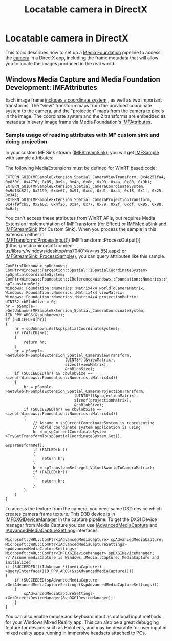 ﻿---
title: Locatable camera in DirectX
description: 
author: 
ms.author: mriches
ms.date: 2/28/2018
ms.topic: article
keywords: 
---



# Locatable camera in DirectX

This topic describes how to set up a [Media Foundation](https://msdn.microsoft.com/en-us/library/windows/desktop/ms694197(v=vs.85).aspx) pipeline to access the [camera](locatable-camera.md) in a DirectX app, including the frame metadata that will allow you to locate the images produced in the real world.

## Windows Media Capture and Media Foundation Development: IMFAttributes

Each image frame [includes a coordinate system](locatable-camera.md#images-with-coordinate-systems) , as well as two important transforms. The "view" transform maps from the provided coordinate system to the camera, and the "projection" maps from the camera to pixels in the image. The coordinate system and the 2 transforms are embedded as metadata in every image frame via Media Foundation's [IMFAttributes](https://msdn.microsoft.com/en-us/library/windows/desktop/ms704598(v=vs.85).aspx).

### Sample usage of reading attributes with MF custom sink and doing projection

In your custom MF Sink stream ([IMFStreamSink](https://msdn.microsoft.com/en-us/library/windows/desktop/ms705657(v=vs.85).aspx)), you will get [IMFSample](https://msdn.microsoft.com/en-us/library/windows/desktop/ms702192(v=vs.85).aspx) with sample attributes:

The following MediaExtensions must be defined for WinRT based code:

```
EXTERN_GUID(MFSampleExtension_Spatial_CameraViewTransform, 0x4e251fa4, 0x830f, 0x4770, 0x85, 0x9a, 0x4b, 0x8d, 0x99, 0xaa, 0x80, 0x9b);
EXTERN_GUID(MFSampleExtension_Spatial_CameraCoordinateSystem, 0x9d13c82f, 0x2199, 0x4e67, 0x91, 0xcd, 0xd1, 0xa4, 0x18, 0x1f, 0x25, 0x34);
EXTERN_GUID(MFSampleExtension_Spatial_CameraProjectionTransform, 0x47f9fcb5, 0x2a02, 0x4f26, 0xa4, 0x77, 0x79, 0x2f, 0xdf, 0x95, 0x88, 0x6a);
```

You can't access these attributes from WinRT APIs, but requires Media Extension implementation of [IMFTransform](https://msdn.microsoft.com/en-us/library/windows/desktop/ms696260(v=vs.85).aspx) (for Effect) or [IMFMediaSink](https://msdn.microsoft.com/en-us/library/windows/desktop/ms694262(v=vs.85).aspx) and [IMFStreamSink](https://msdn.microsoft.com/en-us/library/windows/desktop/ms705657(v=vs.85).aspx) (for Custom Sink). When you process the sample in this extension either in [IMFTransform::ProcessInput()](https://msdn.microsoft.com/en-us/library/windows/desktop/ms703131(v=vs.85).aspx)/[IMFTransform::ProcessOutput()](https://msdn.microsoft.com/en-us/library/windows/desktop/ms704014(v=vs.85).aspx) or [IMFStreamSink::ProcessSample()](https://msdn.microsoft.com/en-us/library/windows/desktop/ms696208(v=vs.85).aspx), you can query attributes like this sample.

```
ComPtr<IUnknown> spUnknown;
ComPtr<Windows::Perception::Spatial::ISpatialCoordinateSystem> spSpatialCoordinateSystem;
ComPtr<Windows::Foundation::IReference<Windows::Foundation::Numerics::Matrix4x4>> spTransformRef;
Windows::Foundation::Numerics::Matrix4x4 worldToCameraMatrix;
Windows::Foundation::Numerics::Matrix4x4 viewMatrix;
Windows::Foundation::Numerics::Matrix4x4 projectionMatrix;
UINT32 cbBlobSize = 0;
hr = pSample->GetUnknown(MFSampleExtension_Spatial_CameraCoordinateSystem, IID_PPV_ARGS(&spUnknown));
if (SUCCEEDED(hr))
{
    hr = spUnknown.As(&spSpatialCoordinateSystem);
    if (FAILED(hr))
    {
        return hr;
    }
    hr = pSample->GetBlob(MFSampleExtension_Spatial_CameraViewTransform,
                          (UINT8*)(&viewMatrix),
                          sizeof(viewMatrix),
                          &cbBlobSize);
    if (SUCCEEDED(hr) && cbBlobSize == sizeof(Windows::Foundation::Numerics::Matrix4x4))
    {
        hr = pSample->GetBlob(MFSampleExtension_Spatial_CameraProjectionTransform,
                              (UINT8*)(&projectionMatrix),
                              sizeof(projectionMatrix),
                              &cbBlobSize);
        if (SUCCEEDED(hr) && cbBlobSize == sizeof(Windows::Foundation::Numerics::Matrix4x4))
        {
            // Assume m_spCurrentCoordinateSystem is representing
            // world coordinate system application is using
            hr = m_spCurrentCoordinateSystem->TryGetTransformTo(spSpatialCoordinateSystem.Get(),
                                                                &spTransformRef);
            if (FAILED(hr))
            {
                return hr;
            }
            hr = spTransformRef->get_Value(&worldToCameraMatrix);
            if (FAILED(hr))
            {
                return hr;
            }
        }
    }
}
```

To access the texture from the camera, you need same D3D device which creates camera frame texture. This D3D device is in [IMFDXGIDeviceManager](https://msdn.microsoft.com/en-us/library/windows/desktop/hh447906(v=vs.85).aspx) in the capture pipeline. To get the DXGI Device manager from Media Capture you can use [IAdvancedMediaCapture](https://msdn.microsoft.com/en-us/library/windows/desktop/hh802709(v=vs.85).aspx) and [IAdvancedMediaCaptureSettings](https://msdn.microsoft.com/en-us/library/windows/desktop/hh802712(v=vs.85).aspx) interfaces.

```
Microsoft::WRL::ComPtr<IAdvancedMediaCapture> spAdvancedMediaCapture;
Microsoft::WRL::ComPtr<IAdvancedMediaCaptureSettings> spAdvancedMediaCaptureSettings;
Microsoft::WRL::ComPtr<IMFDXGIDeviceManager> spDXGIDeviceManager;
// Assume mediaCapture is Windows::Media::Capture::MediaCapture and initialized
if (SUCCEEDED(((IUnknown *)(mediaCapture))->QueryInterface(IID_PPV_ARGS(&spAdvancedMediaCapture))))
{
    if (SUCCEEDED(spAdvancedMediaCapture->GetAdvancedMediaCaptureSettings(&spAdvancedMediaCaptureSettings)))
    {
        spAdvancedMediaCaptureSettings->GetDirectxDeviceManager(&spDXGIDeviceManager);
    }
}
```

You can also enable mouse and keyboard input as optional input methods for your Windows Mixed Reality app. This can also be a great debugging feature for devices such as HoloLens, and may be desirable for user input in mixed reality apps running in immersive headsets attached to PCs.